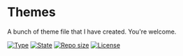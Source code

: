 # Themes

A bunch of theme file that I have created. You're welcome.

[![Type](https://img.shields.io/badge/project%20type-theme-blue?style=for-the-badge&labelColor=333333)](#)
[![State](https://img.shields.io/badge/state-In%20development-228C22?style=for-the-badge&labelColor=333333)](#)
[![Repo size](https://img.shields.io/github/repo-size/NoxGamingQC/themes?style=for-the-badge&logo=github&logoColor=%23ffffff&labelColor=333333)](#)
[![License](https://img.shields.io/github/license/NoxGamingQC/themes?style=for-the-badge&labelColor=333333)](#)
